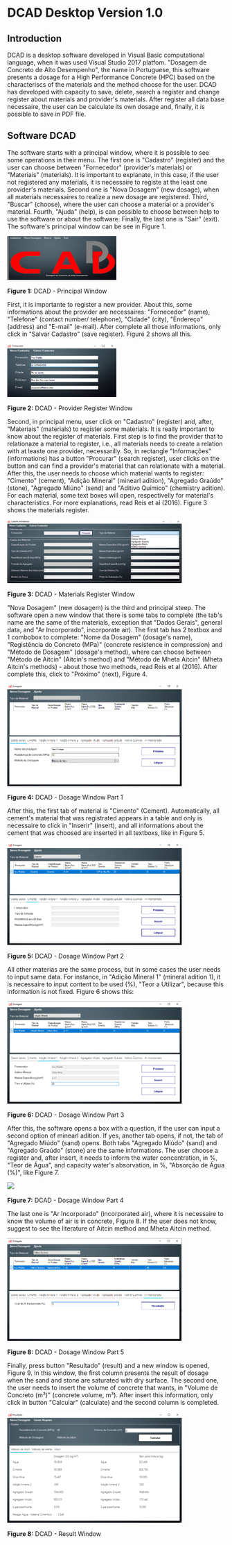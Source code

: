 # DCAD Desktop Version 1.0

## Introduction

DCAD is a desktop software developed in Visual Basic computational language, when it was used Visual Studio 2017 platfom. "Dosagem de Concreto de Alto Desempenho", the name in Portuguese, this software presents a dosage for a High Performance Concrete (HPC) based on the characteriscs of the materials and the method choose for the user. DCAD has developed with capacity to save, delete, search a register and change register about materials and provider's materials. After register all data base necessaire, the user can be calculate its own dosage and, finally, it is possible to save in PDF file.

## Software DCAD

The software starts with a principal window, where it is possible to see some operations in their menu. The  first one is "Cadastro" (register) and the user can choose between "Fornecedor" (provider's materials) or "Materiais" (materials). It is important to explanate, in this case, if the user not registered any materials, it is necessaire to registe at the least one provider's materials. Second one is "Nova Dosagem" (new dosage), when all materials necessaires to realize a new dosage are registered. Third, "Buscar" (choose), where the user can choose a material or a provider's material. Fourth, "Ajuda" (help), is can possible to choose between help to use the software or about the software. Finally, the last one is "Sair" (exit). The software's principal window can be see in Figure 1.

<div>
<img src="Figures/DCAD_Principal.png" width="50%">
</div>
<p>
 <b>Figure 1:</b> DCAD - Principal Window
</p>

First, it is importante to register a new provider. About this, some informations about the provider are necessaires: "Fornecedor" (name), "Telefone" (contact number/ telephone), "Cidade" (city), "Endereço" (address) and "E-mail" (e-mail). After complete all those informations, only click in "Salvar Cadastro" (save register). Figure 2 shows all this.

<div>
<img src="Figures/DCAD_Provider.png" width="50%">
</div>
<p>
 <b>Figure 2:</b> DCAD - Provider Register Window
</p>

Second, in principal menu, user click on "Cadastro" (register) and, after, "Materiais" (materials) to register some materials. It is really important to know about the register of materials. First step is to find the provider that to relationaze a material to register, i.e., all materials needs to create a relation with at leaste one provider, necessarilly. So, in rectangle "Informações" (informations) has a button "Procurar" (search register), user clicks on the button and can find a provider's material that can relationate with a material. After this, the user needs to choose which material wants to register: "Cimento" (cement), "Adição Mineral" (minearl adition), "Agregado Graúdo" (stone), "Agregado Miúno" (send) and "Aditivo Químico" (chemistry adition). For each material, some text boxes will open, respectivelly for material's characteristics. For more explanations, read Reis et al (2016). Figure 3 shows the materials register.

<div>
<img src="Figures/DCAD_Materials.png" width="80%">
</div>
<p>
 <b>Figure 3:</b> DCAD - Materials Register Window
</p>

"Nova Dosagem" (new dosagem) is the third and principal steep. The software open a new window that there is some tabs to complete (the tab's name are the same of the materials, exception that "Dados Gerais", general data, and "Ar Incorporado", incorporate air). The first tab has 2 textbox and 1 combobox to complete: "Nome da Dosagem" (dosage's name), "Registência do Concreto (MPa)" (concrete resistence in compression) and "Método de Dosagem" (dosage's method), where can choose between "Método de Aitcin" (Aitcin's method) and "Método de Mheta Aitcin" (Mheta Aitcin's methods) - about those two methods, read Reis et al (2016). After complete this, click to "Próximo" (next), Figure 4.

<div>
<img src="Figures/DCAD_Dosage1.png" width="80%">
</div>
<p>
 <b>Figure 4:</b> DCAD - Dosage Window Part 1 
</p>

After this, the first tab of material is "Cimento" (Cement). Automatically, all cement's material that was registrated appears in a table and only is necessaire to click in "Inserir" (insert), and all informations about the cement that was choosed are inserted in all textboxs, like in Figure 5.

<div>
<img src="Figures/DCAD_Dosage2.png" width="80%">
</div>
<p>
 <b>Figure 5:</b> DCAD - Dosage Window Part 2 
</p>

All other materias are the same process, but in some cases the user needs to input same data. For instance, in "Adição Mineral 1" (mineral adition 1), it is necessaire to input content to be used (%), "Teor a Utilizar", because this information is not fixed. Figure 6 shows this:

<div>
<img src="Figures/DCAD_Dosage3.png" width="80%">
</div>
<p>
 <b>Figure 6:</b> DCAD - Dosage Window Part 3 
</p>

After this, the software opens a box with a question, if the user can input a second option of minearl adition. If yes, another tab opens, if not, the tab of "Agregado Miúdo" (sand) opens.
Both tabs "Agregado Miúdo" (sand) and "Agregado Graúdo" (stone) are the same informations. The user choose a register and, after insert, it needs to inform the water concentration, in %, "Teor de Água", and capacity water's absorvation, in %, "Absorção de Água (%)", like Figure 7.

<div>
<img src="Figures/DCAD_Dosage4.png" width="80%">
</div>
<p>
 <b>Figure 7:</b> DCAD - Dosage Window Part 4 
</p>

The last one is "Ar Incorporado" (incorporated air), where it is necessaire to know the volume of air is in concrete, Figure 8. If the user does not know, suggest to see the literature of Aitcin method and Mheta Aitcin method. 

<div>
<img src="Figures/DCAD_Dosage5.png" width="80%">
</div>
<p>
 <b>Figure 8:</b> DCAD - Dosage Window Part 5 
</p>

Finally, press button "Resultado" (result) and a new window is opened, Figure 9. In this window, the first column presents the result of dosage when the sand and stone are saturated with dry surface. The second one, the user needs to insert the volume of concrete that wants, in "Volume de Concreto (m³)" (concrete volume, m³). After insert this information, only click in button "Calcular" (calculate) and the second column is completed.

<div>
<img src="Figures/DCAD_Result.png" width="80%">
</div>
<p>
 <b>Figure 8:</b> DCAD - Result Window
</p>
